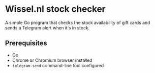 # Wissel.nl stock checker

A simple Go program that checks the stock availability of gift cards and sends a Telegram alert when it's in stock.

## Prerequisites

- Go
- Chrome or Chromium browser installed
- `telegram-send` command-line tool configured
